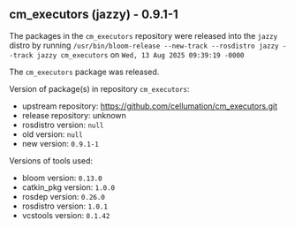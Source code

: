 ## cm_executors (jazzy) - 0.9.1-1

The packages in the `cm_executors` repository were released into the `jazzy` distro by running `/usr/bin/bloom-release --new-track --rosdistro jazzy --track jazzy cm_executors` on `Wed, 13 Aug 2025 09:39:19 -0000`

The `cm_executors` package was released.

Version of package(s) in repository `cm_executors`:

- upstream repository: https://github.com/cellumation/cm_executors.git
- release repository: unknown
- rosdistro version: `null`
- old version: `null`
- new version: `0.9.1-1`

Versions of tools used:

- bloom version: `0.13.0`
- catkin_pkg version: `1.0.0`
- rosdep version: `0.26.0`
- rosdistro version: `1.0.1`
- vcstools version: `0.1.42`


